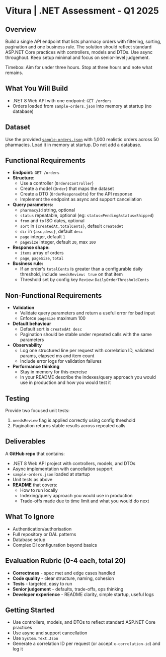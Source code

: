# Vitura | .NET Assessment - Q1 2025

## Overview
Build a single API endpoint that lists pharmacy orders with filtering, sorting, pagination and one business rule. The solution should reflect standard ASP.NET Core practices with controllers, models and DTOs. Use async throughout. Keep setup minimal and focus on senior-level judgement.

Timebox: Aim for under three hours. Stop at three hours and note what remains.

## What You Will Build
- .NET 8 Web API with one endpoint: `GET /orders`
- Orders loaded from `sample-orders.json` into memory at startup (no database)

## Dataset
Use the provided [`sample-orders.json`](https://github.com/mjkearns/vitura-senior-dotnet-assesment-08-2025/blob/main/sample-orders.json) with 1,000 realistic orders across 50 pharmacies. Load it in memory at startup. Do not add a database.

## Functional Requirements
- **Endpoint:** `GET /orders`
- **Structure:**
  - Use a controller (`OrdersController`)
  - Create a model (`Order`) that maps the dataset
  - Create a DTO (`OrderResponseDto`) for the API response
  - Implement the endpoint as async and support cancellation
- **Query parameters:**
  - `pharmacyId` string, optional
  - `status` repeatable, optional (eg: `status=Pending&status=Shipped`)
  - `from` and `to` ISO dates, optional
  - `sort` in `{createdAt,totalCents}`, default `createdAt`
  - `dir` in `{asc,desc}`, default `desc`
  - `page` integer, default `1`
  - `pageSize` integer, default `20`, max `100`
- **Response shape:**
  - `items` array of orders
  - `page`, `pageSize`, `total`
- **Business rule:**
  - If an order's `totalCents` is greater than a configurable daily threshold, include `needsReview: true` on that item
  - Threshold set by config key `Review:DailyOrderThresholdCents`

## Non-Functional Requirements
- **Validation**
  - Validate query parameters and return a useful error for bad input
  - Enforce `pageSize` maximum 100
- **Default behaviour**
  - Default sort is `createdAt desc`
  - Pagination should be stable under repeated calls with the same parameters
- **Observability**
  - Log one structured line per request with correlation ID, validated params, elapsed ms and item count
  - Include error logs for validation failures
- **Performance thinking**
  - Stay in memory for this exercise
  - In your README describe the indexes/query approach you would use in production and how you would test it

## Testing
Provide two focused unit tests:
1. `needsReview` flag is applied correctly using config threshold
2. Pagination returns stable results across repeated calls

## Deliverables
A **GitHub repo** that contains:
- .NET 8 Web API project with controllers, models, and DTOs
- Async implementation with cancellation support
- `sample-orders.json` loaded at startup
- Unit tests as above
- **README** that covers:
  - How to run locally
  - Indexing/query approach you would use in production
  - Trade-offs made due to time limit and what you would do next

## What To Ignore
- Authentication/authorisation
- Full repository or DAL patterns
- Database setup
- Complex DI configuration beyond basics

## Evaluation Rubric (0-4 each, total 20)
- **Correctness** - spec met and edge cases handled
- **Code quality** - clear structure, naming, cohesion
- **Tests** - targeted, easy to run
- **Senior judgement** - defaults, trade-offs, ops thinking
- **Developer experience** - README clarity, simple startup, useful logs

## Getting Started
- Use controllers, models, and DTOs to reflect standard ASP.NET Core practices
- Use async and support cancellation
- Use `System.Text.Json`
- Generate a correlation ID per request (or accept `x-correlation-id`) and log it
